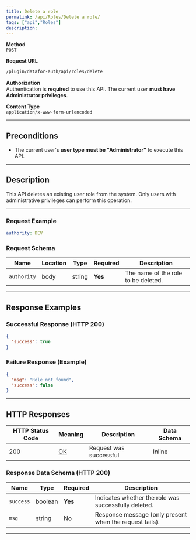 ```yaml
---
title: Delete a role
permalink: /api/Roles/Delete a role/
tags: ["api","Roles"]
description: 
---
```


**Method**  
`POST`

**Request URL**
```html
/plugin/datafor-auth/api/roles/delete
```

**Authorization**  
Authentication is **required** to use this API. The current user **must have Administrator privileges**.

**Content Type**  
`application/x-www-form-urlencoded`

---

## **Preconditions**
- The current user's **user type must be "Administrator"** to execute this API.

---

## **Description**
This API deletes an existing user role from the system. Only users with administrative privileges can perform this operation.

---

### **Request Example**
```yaml
authority: DEV
```

### **Request Schema**

| Name        | Location | Type   | Required | Description |
|------------|----------|--------|----------|-------------|
| `authority` | body    | string | **Yes**  | The name of the role to be deleted. |

---

## **Response Examples**

### **Successful Response (HTTP 200)**
```json
{
  "success": true
}
```

### **Failure Response (Example)**
```json
{
  "msg": "Role not found",
  "success": false
}
```

---

## **HTTP Responses**

| HTTP Status Code | Meaning                                                              | Description | Data Schema |
|------------------|----------------------------------------------------------------------|-------------|-------------|
| 200              | [OK](https://tools.ietf.org/html/rfc7231#section-6.3.1)              | Request was successful | Inline |

### **Response Data Schema (HTTP 200)**

| Name      | Type     | Required | Description |
|-----------|---------|----------|-------------|
| `success` | boolean | **Yes**  | Indicates whether the role was successfully deleted. |
| `msg`     | string  | No       | Response message (only present when the request fails). |

---
